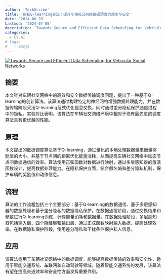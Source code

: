 ```yaml
---
author: 'TechScribe'
title: '创新Q-learning算法：提升车辆社交网络数据调度的效率与安全'
date: '2024-06-28'
Lastmod: '2024-07-05'
description: 'Towards Secure and Efficient Data Scheduling for Vehicular Social Networks'
categories:
  - CS.AI
# tags:
#   - emoji
---
```


[![Towards Secure and Efficient Data Scheduling for Vehicular Social Networks](https://arxiv-research-1301205113.cos.ap-guangzhou.myqcloud.com/images/2407.00141v1.pdf_0.jpg)](https://arxiv.org/abs/2407.00141v1)

## 摘要

本文针对车辆社交网络中的高效和安全数据传输调度问题，提出了一种基于Q-learning的创新算法。该算法通过构建特定的神经网络增强数据处理能力，并在数据传输阶段采用Q-learning范式优化信息交换，同时通过差分隐私保护通信过程中的隐私。实验对比表明，该算法在车辆社交网络环境中相对于现有最先进的调度算法具有更优越的性能。<!--more-->

## 原理

本文提出的数据调度算法基于Q-learning，通过量化的本地处理数据量来衡量奖励值的大小，并基于节点间的距离优化能量消耗，从而提高车辆社交网络中动态节点间数据通信的效率。算法使用正弦函数对数据进行映射，通过多层感知器的激活函数设计，提高数据处理能力。在隐私保护方面，结合假名熵和差分隐私机制，保护车辆的奖励值和动作信息。

## 流程

算法的工作流程包括三个主要部分：基于Q-learning的数据通信、基于多层感知器的数据处理和基于差分隐私的数据隐私保护。在数据通信阶段，通过交换结果和参数进行Q-learning训练，计算能量消耗和数据量。在数据处理阶段，多层感知器包括输入层、四个隐藏层和输出层，通过正弦函数映射输入数据，提高处理效率。在数据隐私保护阶段，使用差分隐私和干扰条件保护私人信息。

## 应用

该算法适用于车辆社交网络中的数据调度，能够提高数据传输的效率和安全性，适用于智能交通系统、车联网和自动驾驶等领域。随着智能交通系统的发展，该算法有望在提高交通效率和安全性方面发挥重要作用。